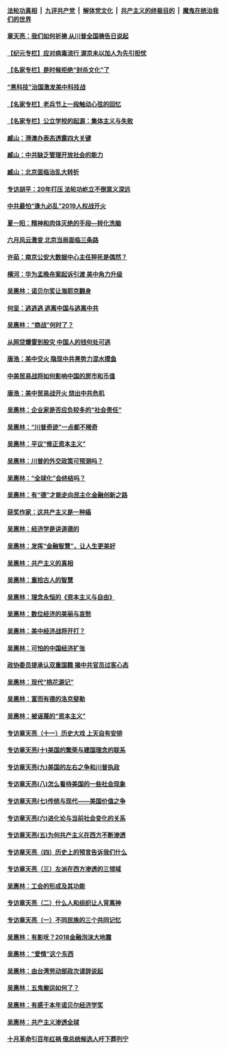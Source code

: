 

####  [法轮功真相](../../../../basic/blob/master/README.md?t=07071502) &nbsp;|&nbsp; [九评共产党](../../../../9ping.md/blob/master/README.md?t=07071502) &nbsp;|&nbsp; [解体党文化](../../../../jtdwh.md/blob/master/README.md?t=07071502)  &nbsp;|&nbsp; [共产主义的终极目的](../../../../gczydzjmd.md/blob/master/README.md?t=07071502) &nbsp;|&nbsp; [魔鬼在统治我们的世界](../../../../mgztzwmdsj.md/blob/master/README.md?t=07071502) 

#### [章天亮：我们如何祈祷 从川普全国祷告日说起](../pages/nsc423/n11944627.md?t=07071502) 

#### [【纪元专栏】应对病毒流行 渥京未以加人为先引担忧](../pages/nsc423/n11875714.md?t=07071502) 

#### [【名家专栏】是时候拒绝“封杀文化”了](../pages/nsc423/n11814093.md?t=07071502) 

#### [“黑科技”治国激发美中科技战](../pages/nsc423/n11638056.md?t=07071502) 

#### [【名家专栏】老兵节上一段触动心弦的回忆](../pages/nsc423/n11646016.md?t=07071502) 

#### [【名家专栏】公立学校的起源：集体主义与失败](../pages/nsc423/n11601833.md?t=07071502) 

#### [臧山：港澳办表态透露四大关键](../pages/nsc423/n11421628.md?t=07071502) 

#### [臧山：中共缺乏管理开放社会的能力](../pages/nsc423/n11407457.md?t=07071502) 

#### [臧山：北京面临治乱大转折](../pages/nsc423/n11406895.md?t=07071502) 

#### [专访胡平：20年打压 法轮功屹立不倒意义深远](../pages/nsc423/n11398800.md?t=07071502) 

#### [中共最怕“逢九必乱”2019人权战开火](../pages/nsc423/n11385248.md?t=07071502) 

#### [夏一阳：精神和肉体灭绝的手段—转化洗脑](../pages/nsc423/n11368250.md?t=07071502) 

#### [六月风云激变 北京当局面临三条路](../pages/nsc423/n11313668.md?t=07071502) 

#### [许茹：南京公安大数据中心主任猝死是偶然？](../pages/nsc423/n11064744.md?t=07071502) 

#### [横河：华为孟晚舟案起诉引渡 美中角力升级](../pages/nsc423/n11027230.md?t=07071502) 

#### [吴惠林：诺贝尔奖让海耶克翻身](../pages/nsc423/n10890049.md?t=07071502) 

#### [何坚：逃逃逃 逃离中国与逃离中共](../pages/nsc423/n10592891.md?t=07071502) 

#### [吴惠林：“商战”何时了？](../pages/nsc423/n10573558.md?t=07071502) 

#### [从网贷爆雷到股灾 中国人的钱何处可逃](../pages/nsc423/n10572800.md?t=07071502) 

#### [唐浩：美中交火 隐现中共黑势力混水摸鱼](../pages/nsc423/n10544040.md?t=07071502) 

#### [中美贸易战将如何影响中国的房市和币值](../pages/nsc423/n10543697.md?t=07071502) 

#### [唐浩：美中贸易战开火 烧出中共危机](../pages/nsc423/n10540126.md?t=07071502) 

#### [吴惠林：企业家是否应负较多的“社会责任”](../pages/nsc423/n10535022.md?t=07071502) 

#### [吴惠林：“川普奇迹”一点都不稀奇](../pages/nsc423/n10512808.md?t=07071502) 

#### [吴惠林：平议“修正资本主义”](../pages/nsc423/n10495724.md?t=07071502) 

#### [吴惠林：川普的外交政策可预测吗？](../pages/nsc423/n10462387.md?t=07071502) 

#### [吴惠林：“全球化”会终结吗？](../pages/nsc423/n10452838.md?t=07071502) 

#### [吴惠林：有“德”才能走向民主化金融创新之路](../pages/nsc423/n10432292.md?t=07071502) 

#### [获奖作家：这共产主义是一种癌](../pages/nsc423/n10431541.md?t=07071502) 

#### [吴惠林：经济学是讲道德的](../pages/nsc423/n10398014.md?t=07071502) 

#### [吴惠林：发挥“金融智慧”，让人生更美好](../pages/nsc423/n10375019.md?t=07071502) 

#### [吴惠林：共产主义的真相](../pages/nsc423/n10351394.md?t=07071502) 

#### [吴惠林：重拾古人的智慧](../pages/nsc423/n10337691.md?t=07071502) 

#### [吴惠林：理念永恒的《资本主义与自由》](../pages/nsc423/n10316274.md?t=07071502) 

#### [吴惠林：数位经济的美丽与哀愁](../pages/nsc423/n10292946.md?t=07071502) 

#### [吴惠林：美中经济战将开打？](../pages/nsc423/n10258825.md?t=07071502) 

#### [吴惠林：可怕的中国经济扩张](../pages/nsc423/n10219147.md?t=07071502) 

#### [政协委员提承认双重国籍 揭中共官员过客心态](../pages/nsc423/n10208809.md?t=07071502) 

#### [吴惠林：现代“桃花源记”](../pages/nsc423/n10185234.md?t=07071502) 

#### [吴惠林：富而有德的洛克斐勒](../pages/nsc423/n10142264.md?t=07071502) 

#### [吴惠林：被诬蔑的“资本主义”](../pages/nsc423/n10124816.md?t=07071502) 

#### [专访章天亮（十一）历史大戏 上天自有安排](../pages/nsc423/n10094905.md?t=07071502) 

#### [专访章天亮(十)美国的繁荣与建国理念的联系](../pages/nsc423/n10094899.md?t=07071502) 

#### [专访章天亮(九)美国的左右之争和川普执政](../pages/nsc423/n10094889.md?t=07071502) 

#### [专访章天亮(八)怎么看待美国的一些社会现象](../pages/nsc423/n10094857.md?t=07071502) 

#### [专访章天亮(七)传统与现代——美国价值之争](../pages/nsc423/n10093140.md?t=07071502) 

#### [专访章天亮(六)进化论与当前社会变化的关系](../pages/nsc423/n10092036.md?t=07071502) 

#### [专访章天亮(五)为何共产主义在西方不断渗透](../pages/nsc423/n10083620.md?t=07071502) 

#### [专访章天亮（四）历史上的预言告诉我们什么](../pages/nsc423/n10083606.md?t=07071502) 

#### [专访章天亮（三）左派在西方渗透的三领域](../pages/nsc423/n10081115.md?t=07071502) 

#### [吴惠林：工会的形成及其功能](../pages/nsc423/n10080633.md?t=07071502) 

#### [专访章天亮（二）什么人和组织让人背离神](../pages/nsc423/n10076637.md?t=07071502) 

#### [专访章天亮（一）不同民族的三个共同记忆](../pages/nsc423/n10074188.md?t=07071502) 

#### [吴惠林：有影呒？2018金融泡沫大地震](../pages/nsc423/n10040534.md?t=07071502) 

#### [吴惠林：“爱情”这个东西](../pages/nsc423/n10019423.md?t=07071502) 

#### [吴惠林：由台湾劳动部政次请辞说起](../pages/nsc423/n9979679.md?t=07071502) 

#### [吴惠林：五鬼搬运如何了？](../pages/nsc423/n9925338.md?t=07071502) 

#### [吴惠林：有感于本年诺贝尔经济学奖](../pages/nsc423/n9871883.md?t=07071502) 

#### [吴惠林：共产主义渗透全球](../pages/nsc423/n9812748.md?t=07071502) 

#### [十月革命引百年红祸 俄总统候选人吁下葬列宁](../pages/nsc423/n9810182.md?t=07071502) 

